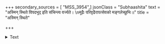 +++
secondary_sources = [ "MSS_3954",]
jsonClass = "Subhaashita"
text = "अस्मिन् स्थिते विपदभूद् इति संचिन्त्य वर्ज्यते।  \nमूढैः परिवृढैरापत्सेवको मङ्गलेच्छुभिः॥"
title = "अस्मिन् स्थिते"

+++

<details><summary>Text</summary>

अस्मिन् स्थिते विपदभूद् इति संचिन्त्य वर्ज्यते।  
मूढैः परिवृढैरापत्सेवको मङ्गलेच्छुभिः॥
</details>
